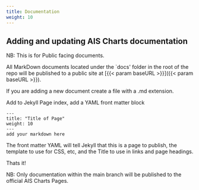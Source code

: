 ```yaml
---
title: Documentation
weight: 10
---
```

## Adding and updating AIS Charts documentation

NB: This is for Public facing documents.

All MarkDown documents located under the `docs' folder in the root of the repo will be published to a public site at [{{< param baseURL >}}]({{< param baseURL >}}).

If you are adding a new document create a file with a .md extension.

Add to Jekyll Page index, add a YAML front matter block

```
---
title: "Title of Page"
weight: 10
---
add your markdown here
```

The front matter YAML will tell Jekyll that this is a page to publish, the template to use for CSS, etc, and the Title to use in links and page headings.

Thats it!

NB: Only documentation within the main branch will be published to the official AIS Charts Pages.
